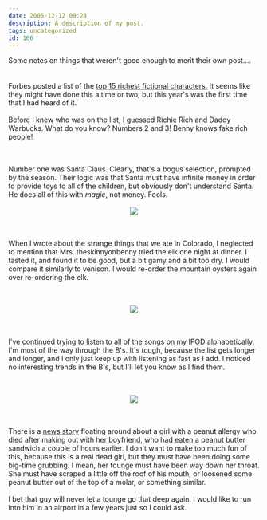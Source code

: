 ```yaml
---
date: 2005-12-12 09:28
description: A description of my post.
tags: uncategorized
id: 166
---
```

Some notes on things that weren't good enough to merit their own post....<br />
<br />
<br />
Forbes posted a list of the <a href="http://www.forbes.com/lists/2005/fictional/Rank.html" target="_blank">top 15 richest fictional characters.</a>  It seems like they might have done this a time or two, but this year's was the first time that I had heard of it.<br />
<br />
Before I knew who was on the list, I guessed Richie Rich and Daddy Warbucks.  What do you know?  Numbers 2 and 3!  Benny knows fake rich people!
<!--more--><br /><br />Number one was Santa Claus.  Clearly, that's a bogus selection, prompted by the season.  Their logic was that Santa must have infinite money in order to provide toys to all of the children, but obviously don't understand Santa.  He does all of this with <i>magic</i>, not money.  Fools.<br />
<br />
<center><img src="/img/greenline.gif"></center><br />
<br />
<p>When I wrote about the strange things that we ate in Colorado, I neglected to mention that Mrs. theskinnyonbenny tried the elk one night at dinner.  I tasted it, and found it to be good, but a bit gamy and a bit too dry.  I would compare it similarly to venison.  I would re-order the mountain oysters again over re-ordering the elk.</p><br />
<br />
<center><img src="/img/greenline.gif"></center><br />
<br />
<p>I've continued trying to listen to all of the songs on my IPOD alphabetically.  I'm most of the way through the B's.  It's tough, because the list gets longer and longer, and I only just keep up with listening as fast as I add.  I noticed no interesting trends in the B's, but I'll let you know as I find them.</p><br />
<br />
<center><img src="/img/greenline.gif"></center><br />
<br />
<p>There is a <a href="http://www.cnn.com/2005/HEALTH/conditions/11/28/kiss.death.ap/" target="_blank">news story</a> floating around about a girl with a peanut allergy who died after making out with her boyfriend, who had eaten a peanut butter sandwich a couple of hours earlier.  I don't want to make too much fun of this, because this is a real dead girl, but they must have been doing some big-time grubbing.  I mean, her tounge must have been way down her throat.  She must have scraped a little off the roof of his mouth, or loosened some peanut butter out of the top of a molar, or something similar.<br />
<br />
I bet that guy will never let a tounge go that deep again.  I would like to run into him in an airport in a few years just so I could ask.</p><br />
<br />

